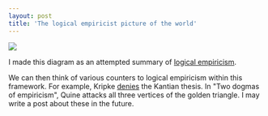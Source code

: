 ```yaml
---
layout: post
title: 'The logical empiricist picture of the world'
---
```


![](/images/logicalemp.png)

I made this diagram as an attempted summary of [logical empiricism](https://en.wikipedia.org/wiki/Language,_Truth,_and_Logic). 

We can then think of various counters to logical empiricism within this framework. For example, Kripke [denies](https://en.wikipedia.org/wiki/A_posteriori_necessity) the Kantian thesis. In "Two dogmas of empiricism", Quine attacks all three vertices of the golden triangle. I may write a post about these in the future. 